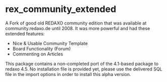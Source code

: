 rex_community_extended
======================

A Fork of good old REDAXO community edition that was available at community.redaxo.de until 2008. It was more powerful and had these extended features:

- Nice & Usable Community Template
- Board Functionality (Forum)
- Commenting on Articles
 

This package contains a non-completed port of the 4.1-based package to redaxo 4.5. No installation file is provided yet, please use the delivered SQL file in the import options in order to install this alpha version.




